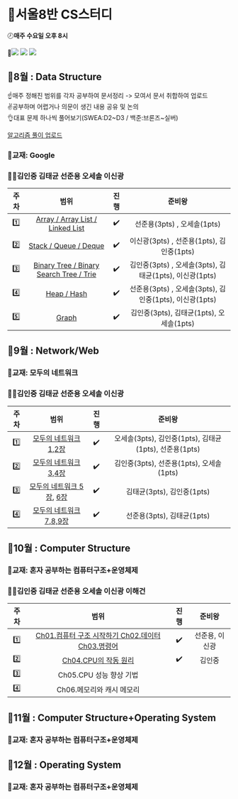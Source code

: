 # :memo:서울8반 CS스터디 


:clock8:**매주 수요일 오후 8시**  


:wrench:<img src="https://img.shields.io/badge/Notion-000000?style=flat-square&logo=Notion&logoColor=white"/>
<img src="https://img.shields.io/badge/Webex-00897B?style=flat-square&logo=Google Meet&logoColor=white"/>
<a href="https://github.com/OhSeSol/SSAFY-CLASS8-CS-STUDY"><img src="https://img.shields.io/badge/GitHub-181717?style=flat-square&logo=GitHub&logoColor=white"/></a>  

## :calendar:8월 : Data Structure

☝매주 정해진 범위를 각자 공부하여 문서정리 -> 모여서 문서 취합하여 업로드  
✌공부하며 어렵거나 의문이 생긴 내용 공유 및 논의  
👌대표 문제 하나씩 풀어보기(SWEA:D2\~D3 / 백준:브론즈~실버)

<a href="https://www.notion.so/f8362b9aecbc450685bc48bf942db31a?v=57ea5c2a195b426693cd787fd4e9c2af">알고리즘 풀이 업로드</a>


### :book:교재: Google
### :ok_man:**김인중** **김태균** **선준용** **오세솔** **이신광**  

| 주차 | 범위  | 진행 | 준비왕 | 
|:---:|:---:|:---:|:---:|
| :one: | <a href="https://scrawny-jet-ba1.notion.site/Array-ArrayList-LinkedList-441ae4559dbc4c5185505a2d0a81384b"> Array / Array List / Linked List </a> | :heavy_check_mark:  | 선준용(3pts) , 오세솔(1pts) |
| :two: |<a href="https://denim-angora-86f.notion.site/Stack-vs-Queue-vs-Deque-ad0d7400bf5c42de8e84a6493ce9376b"> Stack / Queue / Deque </a>  | :heavy_check_mark:  | 이신광(3pts) , 선준용(1pts), 김인중(1pts)   |
| :three: |<a href="https://capable-yamamomo-8a2.notion.site/Binary-Tree-Binary-Search-Tree-Trie-0fb6c4f8a5da4480a543da886593ba1e"> Binary Tree / Binary Search Tree / Trie </a> | :heavy_check_mark: | 김인중(3pts) , 오세솔(3pts), 김태균(1pts), 이신광(1pts) |
| :four: | <a href="https://www.notion.so/Heap-Hash-56c079631e8f48a58374eea9d8c0558c"> Heap / Hash </a>  | :heavy_check_mark:  | 선준용(3pts) , 오세솔(3pts), 김인중(1pts), 이신광(1pts) |
| :five: | <a href="https://capable-yamamomo-8a2.notion.site/5-Graph-fbf260e8699c466aa9e0642f1f919e78"> Graph </a>  | :heavy_check_mark: | 김인중(3pts), 김태균(1pts), 오세솔(1pts) |


## :calendar:9월 : Network/Web
### :book:교재: 모두의 네트워크
### :ok_man:**김인중** **김태균** **선준용** **오세솔** **이신광**  

| 주차 | 범위  | 진행 | 준비왕 | 
|:---:|:---:|:---:|:---:|
| :one: | <a href="https://exultant-timer-c4c.notion.site/1-c277e22db0f74c6a96ac203909bce879"> 모두의 네트워크 1,2장 </a> | :heavy_check_mark:  | 오세솔(3pts), 김인중(1pts), 김태균(1pts), 선준용(1pts) |
| :two: | <a href="https://capable-yamamomo-8a2.notion.site/2-2bc15c3d90054380b8b2f64e2617df83"> 모두의 네트워크 3,4장 </a>   | :heavy_check_mark:  | 김인중(3pts), 선준용(1pts), 오세솔(1pts) |   
| :three: | <a href="https://quirky-feather-0d9.notion.site/02-738a8dc512cf45e6b0d8552f9234ea8c"> 모두의 네트워크 5장</a>, <a href="https://quirky-feather-0d9.notion.site/03-541a857240b04925b60aba32272475d7">6장</a> | :heavy_check_mark:  | 김태균(3pts), 김인중(1pts) |
| :four: | <a href="https://www.notion.so/9-4-1a5009ff4ddb4d748a9e80514192090d"> 모두의 네트워크 7,8,9장</a> | :heavy_check_mark:  |선준용(3pts), 김태균(1pts) |

## :calendar:10월 : Computer Structure
### :book:교재: 혼자 공부하는 컴퓨터구조+운영체제
### :ok_man:**김인중** **김태균** **선준용** **오세솔** **이신광** **이해건**  
| 주차 | 범위  | 진행 | 준비왕 | 
|:---:|:---:|:---:|:---:|
| :one: |<a href="https://scrawny-jet-ba1.notion.site/10-1-cdaeaef1d1634cc38537dc2d73f97e0d">Ch01.컴퓨터 구조 시작하기 Ch02.데이터 Ch03.명령어</a>  | :heavy_check_mark:  | 선준용, 이신광 |
| :two: |  <a href="https://capable-yamamomo-8a2.notion.site/2-1b18cea325b545bea42b4f1bf1b2a4b1">Ch04.CPU의 작동 원리</a> | :heavy_check_mark: | 김인중 |
| :three: | Ch05.CPU 성능 향상 기법 |   |  |
| :four: | Ch06.메모리와 캐시 메모리 |   |  |

## :calendar:11월 : Computer Structure+Operating System
### :book:교재: 혼자 공부하는 컴퓨터구조+운영체제

## :calendar:12월 : Operating System
### :book:교재: 혼자 공부하는 컴퓨터구조+운영체제
